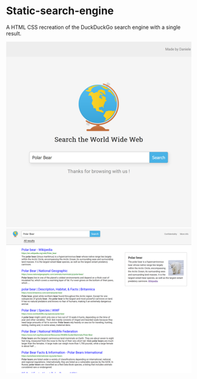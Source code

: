 # Static-search-engine
A HTML CSS recreation of the DuckDuckGo search engine with a single result.

![alt text](project-1-thumbnail.jpg)
![alt text](project-1-2.jpg)
